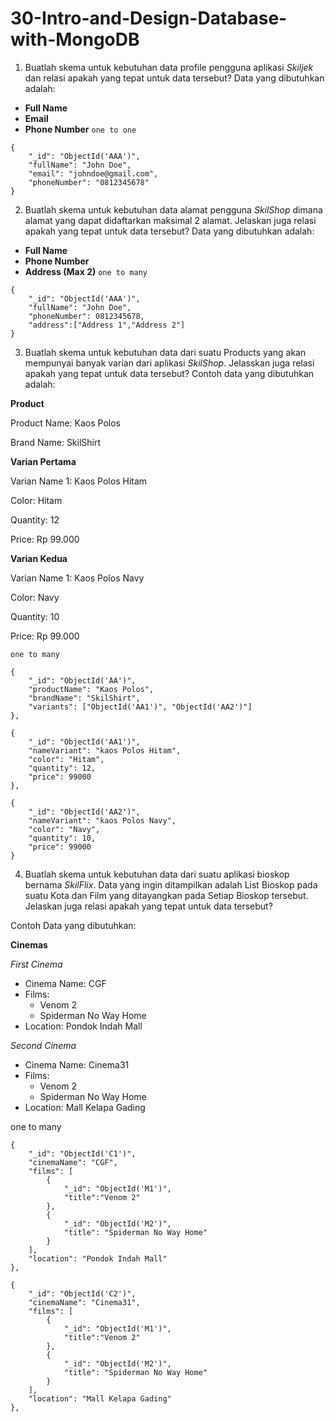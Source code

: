 # 30-Intro-and-Design-Database-with-MongoDB

1. Buatlah skema untuk kebutuhan data profile pengguna aplikasi *Skiljek* dan relasi apakah yang tepat untuk data tersebut?
Data yang dibutuhkan adalah:
- **Full Name**
- **Email**
- **Phone Number**
`one to one`
```
{
    "_id": "ObjectId('AAA')",
    "fullName": "John Doe",
    "email": "johndoe@gmail.com",
    "phoneNumber": "0812345678"
}
```

2. Buatlah skema untuk kebutuhan data alamat pengguna *SkilShop* dimana alamat yang dapat didaftarkan maksimal 2 alamat. Jelaskan juga relasi apakah yang tepat untuk data tersebut?
Data yang dibutuhkan adalah:
- **Full Name**
- **Phone Number**
- **Address (Max 2)**
`one to many`
```
{
    "_id": "ObjectId('AAA')",
    "fullName": "John Doe",
    "phoneNumber": 0812345678,
    "address":["Address 1","Address 2"]
}
```

3. Buatlah skema untuk kebutuhan data dari suatu Products yang akan mempunyai banyak varian dari aplikasi *SkilShop*. Jelasskan juga relasi apakah yang tepat untuk data tersebut?
Contoh data yang dibutuhkan adalah:

**Product**

Product Name: Kaos Polos

Brand Name: SkilShirt

**Varian Pertama**

Varian Name 1: Kaos Polos Hitam

Color: Hitam

Quantity: 12

Price: Rp 99.000

**Varian Kedua**

Varian Name 1: Kaos Polos Navy

Color: Navy

Quantity: 10

Price: Rp 99.000

`one to many`

```
{
    "_id": "ObjectId('AA')",
    "productName": "Kaos Polos",
    "brandName": "SkilShirt",
    "variants": ["ObjectId('AA1')", "ObjectId('AA2')"]
},

{
    "_id": "ObjectId('AA1')",
    "nameVariant": "kaos Polos Hitam",
    "color": "Hitam",
    "quantity": 12,
    "price": 99000
},

{
    "_id": "ObjectId('AA2')",
    "nameVariant": "kaos Polos Navy",
    "color": "Navy",
    "quantity": 10,
    "price": 99000
}
```

4. Buatlah skema untuk kebutuhan data dari suatu aplikasi bioskop bernama *SkilFlix*. Data yang ingin ditampilkan adalah List Bioskop pada suatu Kota dan Film yang ditayangkan pada Setiap Bioskop tersebut. Jelaskan juga relasi apakah yang tepat untuk data tersebut?

Contoh Data yang dibutuhkan:

**Cinemas**

*First Cinema*
- Cinema Name: CGF
- Films:
  - Venom 2
  - Spiderman No Way Home
- Location: Pondok Indah Mall

*Second Cinema*

- Cinema Name: Cinema31
- Films:
  - Venom 2
  - Spiderman No Way Home
- Location: Mall Kelapa Gading


one to many
```
{
    "_id": "ObjectId('C1')",
    "cinemaName": "CGF",
    "films": [
        {
            "_id": "ObjectId('M1')",
            "title":"Venom 2"
        },
        {
            "_id": "ObjectId('M2')",
            "title": "Spiderman No Way Home"
        }
    ],
    "location": "Pondok Indah Mall"
},

{
    "_id": "ObjectId('C2')",
    "cinemaName": "Cinema31",
    "films": [
        {
            "_id": "ObjectId('M1')",
            "title":"Venom 2"
        },
        {
            "_id": "ObjectId('M2')",
            "title": "Spiderman No Way Home"
        }
    ],
    "location": "Mall Kelapa Gading"
},
```